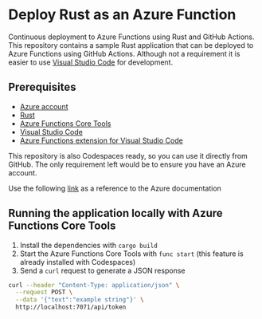 # Deploy Rust as an Azure Function
Continuous deployment to Azure Functions using Rust and GitHub Actions. This repository contains a sample Rust application that can be deployed to Azure Functions using GitHub Actions. Although not a requirement it is easier to use [Visual Studio Code](https://code.visualstudio.com/?WT.mc_id=academic-0000-alfredodeza) for development.

## Prerequisites
- [Azure account](https://azure.microsoft.com/free/?WT.mc_id=academic-0000-alfredodeza)
- [Rust](https://www.rust-lang.org/tools/install)
- [Azure Functions Core Tools](https://docs.microsoft.com/azure/azure-functions/functions-run-local?WT.mc_id=academic-0000-alfredodeza)
- [Visual Studio Code](https://code.visualstudio.com/?WT.mc_id=academic-0000-alfredodeza)
- [Azure Functions extension for Visual Studio Code](https://marketplace.visualstudio.com/items?itemName=ms-azuretools.vscode-azurefunctions&WT.mc_id=academic-0000-alfredodeza)

This repository is also Codespaces ready, so you can use it directly from GitHub. The only requirement left would be to ensure you have an Azure account.

Use the following [link](https://learn.microsoft.com/azure/azure-functions/create-first-function-vs-code-other?tabs=go%2Cmacos&WT.mc_id=academic-0000-alfredodeza) as a reference to the Azure documentation 

## Running the application locally with Azure Functions Core Tools
1. Install the dependencies with `cargo build`
2. Start the Azure Functions Core Tools with `func start` (this feature is already installed with Codespaces)
3. Send a `curl` request to generate a JSON response

```bash
curl --header "Content-Type: application/json" \
  --request POST \
  --data '{"text":"example string"}' \
  http://localhost:7071/api/token
```
